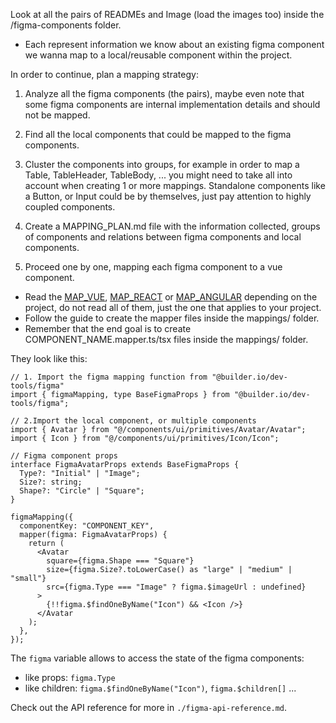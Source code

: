 Look at all the pairs of READMEs and Image (load the images too) inside the /figma-components folder.
- Each represent information we know about an existing figma component we wanna map to a local/reusable component within the project.

In order to continue, plan a mapping strategy:

1. Analyze all the figma components (the pairs), maybe even note that some figma components are internal implementation details and should not be mapped.
2. Find all the local components that could be mapped to the figma components.
3. Cluster the components into groups, for example in order to map a Table, TableHeader, TableBody, ... you might need to take all into account when creating 1 or more mappings.
Standalone components like a Button, or Input could be by themselves, just pay attention to highly coupled components.

4. Create a MAPPING_PLAN.md file with the information collected, groups of components and relations between figma components and local components.

5. Proceed one by one, mapping each figma component to a vue component.

- Read the [MAP_VUE](./MAP_VUE.md), [MAP_REACT](./MAP_REACT.md) or [MAP_ANGULAR](./MAP_ANGULAR.md) depending on the project, do not read all of them, just the one that applies to your project.
- Follow the guide to create the mapper files inside the mappings/ folder.
- Remember that the end goal is to create COMPONENT_NAME.mapper.ts/tsx files inside the mappings/ folder.

They look like this:

```tsx
// 1. Import the figma mapping function from "@builder.io/dev-tools/figma"
import { figmaMapping, type BaseFigmaProps } from "@builder.io/dev-tools/figma";

// 2.Import the local component, or multiple components
import { Avatar } from "@/components/ui/primitives/Avatar/Avatar";
import { Icon } from "@/components/ui/primitives/Icon/Icon";

// Figma component props
interface FigmaAvatarProps extends BaseFigmaProps {
  Type?: "Initial" | "Image";
  Size?: string;
  Shape?: "Circle" | "Square";
}

figmaMapping({
  componentKey: "COMPONENT_KEY",
  mapper(figma: FigmaAvatarProps) {
    return (
      <Avatar
        square={figma.Shape === "Square"}
        size={figma.Size?.toLowerCase() as "large" | "medium" | "small"}
        src={figma.Type === "Image" ? figma.$imageUrl : undefined}
      >
        {!!figma.$findOneByName("Icon") && <Icon />}
      </Avatar
    );
  },
});
```

The `figma` variable allows to access the state of the figma components:
- like props: `figma.Type`
- like children: `figma.$findOneByName("Icon")`, `figma.$children[]`
...

Check out the API reference for more in `./figma-api-reference.md`.
